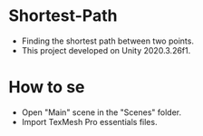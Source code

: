# Shortest-Path
* Finding the shortest path between two points.
* This project developed on Unity 2020.3.26f1.

# How to se
* Open "Main" scene in the "Scenes" folder.
* Import TexMesh Pro essentials files.
